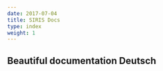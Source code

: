 ```yaml
---
date: 2017-07-04
title: SIRIS Docs
type: index
weight: 1
---
```


## Beautiful documentation Deutsch
